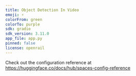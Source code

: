 ```yaml
---
title: Object Detection In Video
emoji: ⚡
colorFrom: green
colorTo: purple
sdk: gradio
sdk_version: 3.11.0
app_file: app.py
pinned: false
license: openrail
---
```


Check out the configuration reference at https://huggingface.co/docs/hub/spaces-config-reference
